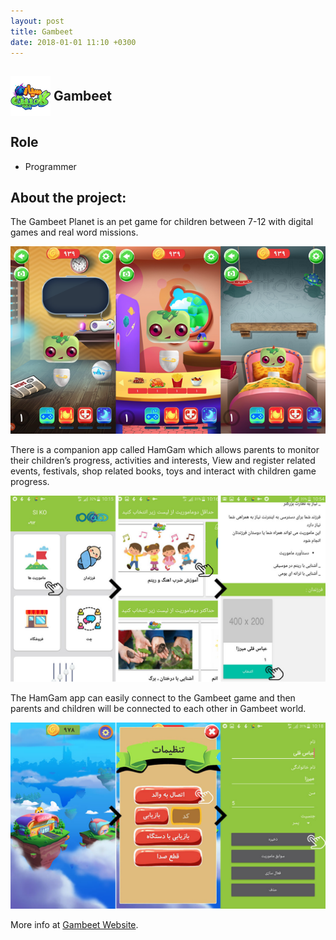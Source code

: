 ```yaml
---
layout: post
title: Gambeet
date: 2018-01-01 11:10 +0300
---
```


<h2 style="display: flex; align-items: center;">
  <img src="/assets/img/games/gambeet/gambeet.png" alt="Logo" width="64" height="64">
  <div style="width: 5px"></div>
  <div>
    Gambeet
  </div>
</h2>

## Role
- Programmer

## About the project:
The Gambeet Planet is an pet game for children between 7-12 with digital games and real word missions.

![Gambeet Game](/assets/img/games/gambeet/Hall.png)

There is a companion app called HamGam which allows parents to monitor their children’s progress, activities and interests, View and register related events, festivals, shop related books, toys and interact with children game progress.

![parent app](/assets/img/games/gambeet/parent-app.jpg)

The HamGam app can easily connect to the Gambeet game and then parents and children will be connected to each other in Gambeet world.

![connect child game to hamgam](/assets/img/games/gambeet/child-game.jpg)

More info at [Gambeet Website](https://gambeet.com).
